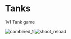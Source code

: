 # Tanks
1v1 Tank game

![combined_1](https://user-images.githubusercontent.com/80967661/169015357-91c70452-38ad-47c7-9ed1-e148332a023a.png)
![shoot_reload](https://user-images.githubusercontent.com/80967661/169015448-39079b7f-8e4b-4110-9b43-463d84427339.png)

